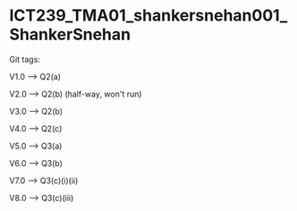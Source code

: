 # ICT239_TMA01_shankersnehan001_ShankerSnehan

Git tags:

V1.0 --> Q2(a)

V2.0 --> Q2(b) (half-way, won't run)

V3.0 --> Q2(b)

V4.0 --> Q2(c)

V5.0 --> Q3(a)

V6.0 --> Q3(b)

V7.0 --> Q3(c)(i)(ii)

V8.0 --> Q3(c)(iii)
